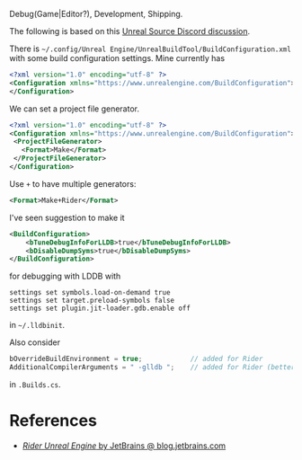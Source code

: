 Debug(Game|Editor?), Development, Shipping.

The following is based on this [Unreal Source Discord discussion](https://discord.com/channels/187217643009212416/375022233875382274/1274458435634729111).

There is `~/.config/Unreal Engine/UnrealBuildTool/BuildConfiguration.xml` with some build configuration settings.
Mine currently has
```xml
<?xml version="1.0" encoding="utf-8" ?>
<Configuration xmlns="https://www.unrealengine.com/BuildConfiguration">
</Configuration>
```

We can set a project file generator.
```xml
<?xml version="1.0" encoding="utf-8" ?>
<Configuration xmlns="https://www.unrealengine.com/BuildConfiguration">
 <ProjectFileGenerator>
   <Format>Make</Format>
 </ProjectFileGenerator>
</Configuration>
```

Use `+` to have multiple generators:
```xml
<Format>Make+Rider</Format>
```

I've seen suggestion to make it
```xml
<BuildConfiguration>
	<bTuneDebugInfoForLLDB>true</bTuneDebugInfoForLLDB>
	<bDisableDumpSyms>true</bDisableDumpSyms>
</BuildConfiguration>
```

for debugging with LDDB with
```
settings set symbols.load-on-demand true
settings set target.preload-symbols false
settings set plugin.jit-loader.gdb.enable off
```
in `~/.lldbinit`.

Also consider
```cs
bOverrideBuildEnvironment = true;            // added for Rider
AdditionalCompilerArguments = " -glldb ";    // added for Rider (better formated compile errors)
```

in `.Builds.cs`.


# References

- [_Rider Unreal Engine_ by JetBrains @ blog.jetbrains.com](https://blog.jetbrains.com/dotnet/2021/12/16/rider-unreal-engine-linux/)
